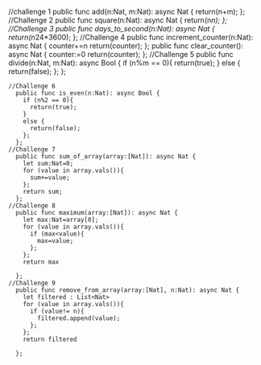  //challenge 1
      public func add(n:Nat, m:Nat): async Nat {
        return(n+m);
      };
 //Challenge 2
      public func square(n:Nat): async Nat {
        return(n*n);
      };
 //Challenge 3
      public func days_to_second(n:Nat): async Nat {
        return(n*24*3600);
      };
  //Challenge 4
      public func increment_counter(n:Nat): async Nat {
        counter+=n
        return(counter);
      };
      public func clear_counter(): async Nat {
        counter:=0
        return(counter);
      };
   //Challenge 5
      public func divide(n:Nat, m:Nat): async Bool {
        if (n%m == 0){
          return(true);
        }
        else {
          return(false);
        };
      };

    //Challenge 6
      public func is_even(n:Nat): async Bool {
        if (n%2 == 0){
          return(true);
        }
        else {
          return(false);
        };
      };
    //Challenge 7
      public func sum_of_array(array:[Nat]): async Nat {
        let sum:Nat=0;
        for (value in array.vals()){
          sum+=value;
        };
        return sum;
      };
    //Challenge 8
      public func maximum(array:[Nat]): async Nat {
        let max:Nat=array[0];
        for (value in array.vals()){
          if (max<value){
            max=value;
          };
        };
        return max

      };
    //Challenge 9
      public func remove_from_array(array:[Nat], n:Nat): async Nat {
        let filtered : List<Nat>
        for (value in array.vals()){
          if (value!= n){
            filtered.append(value);
          };
        };
        return filtered

      };
